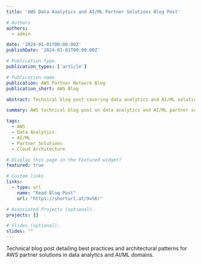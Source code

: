 ```yaml
---
title: 'AWS Data Analytics and AI/ML Partner Solutions Blog Post'

# Authors
authors:
  - admin

date: '2024-01-01T00:00:00Z'
publishDate: '2024-01-01T00:00:00Z'

# Publication type.
publication_types: ['article']

# Publication name
publication: AWS Partner Network Blog
publication_short: AWS Blog

abstract: Technical blog post covering data analytics and AI/ML solutions architecture for AWS partner integrations and best practices for modernization initiatives.

summary: AWS technical blog post on data analytics and AI/ML partner solutions architecture.

tags:
  - AWS
  - Data Analytics
  - AI/ML
  - Partner Solutions
  - Cloud Architecture

# Display this page in the Featured widget?
featured: true

# Custom links
links:
  - type: url
    name: "Read Blog Post"
    url: "https://shorturl.at/9vS6r"

# Associated Projects (optional).
projects: []

# Slides (optional).
slides: ""
---
```


Technical blog post detailing best practices and architectural patterns for AWS partner solutions in data analytics and AI/ML domains.